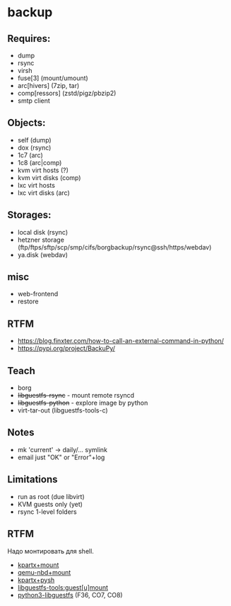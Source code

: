 # backup

## Requires:
- dump
- rsync
- virsh
- fuse[3] (mount/umount)
- arc[hivers] (7zip, tar)
- comp[ressors] (zstd/pigz/pbzip2)
- smtp client

## Objects:
- self (dump)
- dox (rsync)
- 1c7 (arc)
- 1c8 (arc|comp)
- kvm virt hosts (?)
- kvm virt disks (comp)
- lxc virt hosts
- lxc virt disks (arc)

## Storages:
- local disk (rsync)
- hetzner storage (ftp/ftps/sftp/scp/smp/cifs/borgbackup/rsync@ssh/https/webdav)
- ya.disk (webdav)

## misc
- web-frontend
- restore

## RTFM
- https://blog.finxter.com/how-to-call-an-external-command-in-python/
- https://pypi.org/project/BackuPy/

## Teach
- borg
- ~~libguestfs-rsync~~ - mount remote rsyncd
- ~~libguestfs-python~~ - explore image by python
- virt-tar-out (libguestfs-tools-c)

## Notes
- mk 'current' -> daily/... symlink
- email just "OK" or "Error"+log

## Limitations
- run as root (due libvirt)
- KVM guests only (yet)
- rsync 1-level folders

## RTFM

Надо монтировать для shell.

- [kpartx+mount](https://access.redhat.com/documentation/en-us/red_hat_enterprise_linux/5/html/virtualization/sect-virtualization-troubleshooting_xen-accessing_data_on_guest_disk_image)
- [qemu-nbd+mount](https://gist.github.com/shamil/62935d9b456a6f9877b5)
- [kpartx+pysh](https://gist.github.com/sandeep-datta/7375280)
- [libguestfs-tools:guest[u]mount](https://linuxconfig.org/access-and-modify-virtual-machines-disk-images-with-libguestfs-tools)
- [python3-libguestfs](https://libguestfs.org/guestfs-python.3.html) (F36, CO7, CO8)
